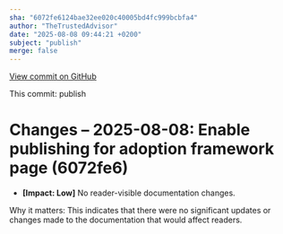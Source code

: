 ```yaml
---
sha: "6072fe6124bae32ee020c40005bd4fc999bcbfa4"
author: "TheTrustedAdvisor"
date: "2025-08-08 09:44:21 +0200"
subject: "publish"
merge: false
---
```


[View commit on GitHub](https://github.com/TheTrustedAdvisor/FabricAdoptionFramework/commit/6072fe6124bae32ee020c40005bd4fc999bcbfa4)

This commit: publish

# Changes – 2025-08-08: Enable publishing for adoption framework page (6072fe6)

- **[Impact: Low]** No reader-visible documentation changes.

Why it matters: This indicates that there were no significant updates or changes made to the documentation that would affect readers.
